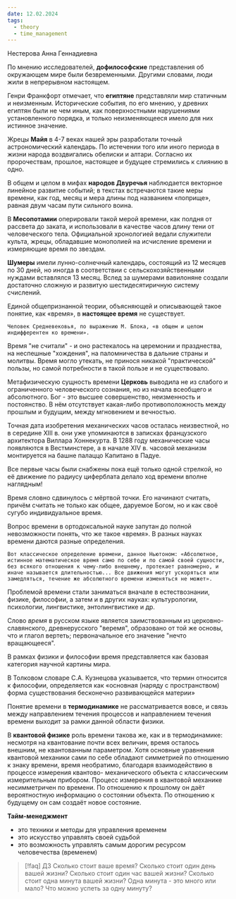 ```yaml
---
date: 12.02.2024
tags:
  - theory
  - time_management
---
```

Нестерова Анна Геннадиевна

По мнению исследователей, **дофилософские** представления об окружающем мире были безвременными. Другими словами, люди жили в непрерывном настоящем.

Генри Франкфорт отмечает, что **египтяне** представляли мир статичным и неизменным.
Исторические события, по его мнению, у древних египтян были не чем иным, как поверхностными нарушениями установленного порядка, и только неизменяющееся имело для них истинное значение.

Жрецы **Майя** в 4-7 веках нашей эры разработали точный астрономический календарь. По истечении того или иного периода в жизни народа воздвигались обелиски и алтари. Согласно их пророчествам, прошлое, настоящее и будущее стремились к слиянию в одно.

В общем и целом в мифах **народов Двуречья** наблюдается векторное линейное развитие событий; в текстах встречаются такие меры времени, как год, месяц и мера длины под названием «поприще», равная двум часам пути сильного воина.

В **Месопотамии** оперировали такой мерой времени, как полдня от рассвета до заката, и использовали в качестве часов длину тени от человеческого тела. Официальной хронологией ведали служители культа, жрецы, обладавшие монополией на исчисление времени и измеряющие время по звездам.

**Шумеры** имели лунно-солнечный календарь, состоящий из 12 месяцев по 30 дней, но иногда в соответствии с сельскохозяйственными нуждами вставлялся 13 месяц. Вслед за шумерами вавилоняне создали достаточно сложную и развитую шестидесятиричную систему счислений.

Единой общепризнанной теории, объясняющей и описывающей такое понятие, как «время», в **настоящее время** не существует.

	Человек Средневековья, по выражению М. Блока, «в общем и целом индифферентен ко времени».

Время "не считали" - и оно растекалось на церемонии и празднества, на неспешные "хождения", на паломничества в дальние страны и молитвы. Время могло утекать, не принося никакой "практической" пользы, но самой потребности в такой пользе и не существовало.

Метафизическую сущность времени **Церковь** выводила не из слабого и ограниченного человеческого сознания, но из начала всеобщего и абсолютного. Бог - это высшее совершенство, неизменность и постоянство. В нём отсутствует какая-либо противоположность между прошлым и будущим, между мгновением и вечностью.

Точная дата изобретения механических часов осталась неизвестной, но в середине XIII в. они уже упоминаются в записках французского архитектора Виллара Хоннекурта. В 1288 году механические часы появляются в Вестминстере, а в начале XIV в. часовой механизм монтируется на башне палаццо Капитано в Падуе.

Все первые часы были снабжены пока ещё только одной стрелкой, но её движение по радиусу циферблата делало ход времени вполне наглядным!

Время словно сдвинулось с мёртвой точки. Его начинают считать, причём считать не только как общее, даруемое Богом, но и как своё сугубо индивидуальное время.

Вопрос времени в ортодоксальной науке запутан до полной невозможности понять, что же такое «время». В разных науках времени даются разные определения.

	Вот классическое определение времени, данное Ньютоном: «Абсолютное, истинное математическое время само по себе и по самой своей сущности, без всякого отношения к чему-либо внешнему, протекает равномерно, и иначе называется длительностью... Все движения могут ускоряться или замедляться, течение же абсолютного времени изменяться не может».

Проблемой времени стали заниматься вначале в естествознании, физике, философии, а затем и в других науках: культурологии, психологии, лингвистике, энтолингвистике и др.

Слово *время* в русском языке является заимствованным из церковно- славянского, древнерусского "веремя", образовано от той же основы, что и глагол вертеть; первоначальное его значение "нечто вращающееся".

В рамках физики и философии время представляется как базовая категория научной картины мира.

В Толковом словаре С.А. Кузнецова указывается, что термин относится к философии, определяется как «основная (наряду с пространством) форма существования бесконечно развивающейся материи»

Понятие времени в **термодинамике** не рассматривается вовсе, и связь между направлением течения процессов и направлением течения времени выходит за рамки данной области физики.

В **квантовой физике** роль времени такова же, как и в термодинамике: несмотря на квантование почти всех величин, время осталось внешним, не квантованным параметром. Хотя основные уравнения квантовой механики сами по себе обладают симметрией по отношению к знаку времени, время необратимо, благодаря взаимодействию в процессе измерения квантово- механического объекта с классическим измерительным прибором. Процесс измерения в квантовой механике несимметричен по времени. По отношению к прошлому он даёт вероятностную информацию о состоянии объекта. По отношению к будущему он сам создаёт новое состояние.

**Тайм-менеджмент**
- это техники и методы для управления временем
- это искусство управлять своей судьбой
- это возможность управлять самым дорогим ресурсом человечества (временем)


> [!faq] ДЗ
> Сколько стоит ваше время?
> Сколько стоит один день вашей жизни?
> Сколько стоит один час вашей жизни?
> Сколько стоит одна минута вашей жизни?
> Одна минута - это много или мало?
> Что можно успеть за одну минуту?

